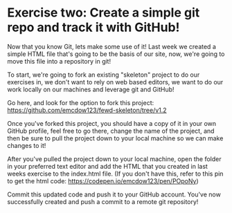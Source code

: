 # Exercise two: Create a simple git repo and track it with GitHub!
Now that you know Git, lets make some use of it! Last week we created a simple HTML file that's going to be the basis of our site, now, we're going to move this file into a repository in git!

To start, we're going to fork an existing "skeleton" project to do our exercises in, we don't want to rely on web based editors, we want to do our work locally on our machines and leverage git and GitHub!

Go here, and look for the option to fork this project: https://github.com/emcdow123/fewd-skeleton/tree/v1.2

Once you've forked this project, you should have a copy of it in your own GitHub profile, feel free to go there, change the name of the project, and then be sure to pull the project down to your local machine so we can make changes to it!

After you've pulled the project down to your local machine, open the folder in your preferred text editor and add the HTML that you created in last weeks exercise to the index.html file. (If you don't have this, refer to this pin to get the html code: https://codepen.io/emcdow123/pen/POpoNy)

Commit this updated code and push it to your GitHub account. You've now successfully created and push a commit to a remote git repository!